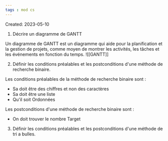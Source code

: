 ```yaml
---
tags : mod cs
---
```

Created: 2023-05-10

1. Décrire un diagramme de GANTT

Un diagramme de GANTT est un diagramme qui aide pour la planification et la gestion de projets, comme moyen de montrer les activités, les tâches et les événements en fonction du temps.
![[GANTT]]

2. Définir les conditions préalables et les postconditions d'une méthode de recherche binaire.

Les conditions préalables de la méthode de recherche binaire sont :
- Sa doit être des chiffres et non des caractères
- Sa doit être une liste
- Qu'il soit Ordonnées

Les postconditions d'une méthode de recherche binaire sont :
- On doit trouver le nombre Target

3. Définir les conditions préalables et les postconditions d'une méthode de tri a bulles.

